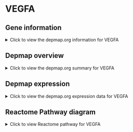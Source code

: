 <h1>VEGFA</h1>

<h2>Gene information</h2>
<details>
  <summary>Click to view the depmap.org information for VEGFA</summary>
  <iframe src="https://depmap.org/portal/gene/VEGFA?tab=about" style="border:none;width:100%;height:800px"></iframe>
</details>

<h2>Depmap overview</h2>
<details>
  <summary>Click to view the depmap.org summary for VEGFA</summary>
  <iframe src="https://depmap.org/portal/gene/VEGFA?tab=overview" style="border:none;width:100%;height:800px"></iframe>
</details>

<h2>Depmap expression</h2>
<details>
  <summary>Click to view the depmap.org expression data for VEGFA</summary>
  <iframe src="https://depmap.org/portal/gene/VEGFA?tab=characterization" style="border:none;width:100%;height:800px"></iframe>
</details>



<h2>Reactome Pathway diagram</h2>
<details>
  <summary>Click to view Reactome pathway for VEGFA</summary>
  <p>TFAP2 (AP-2) family regulates transcription of growth factors and their receptors</p>
  <iframe src="https://reactome.org/PathwayBrowser/#/R-HSA-8866910" style="border:none;width:100%;height:800px"></iframe>
</details>



